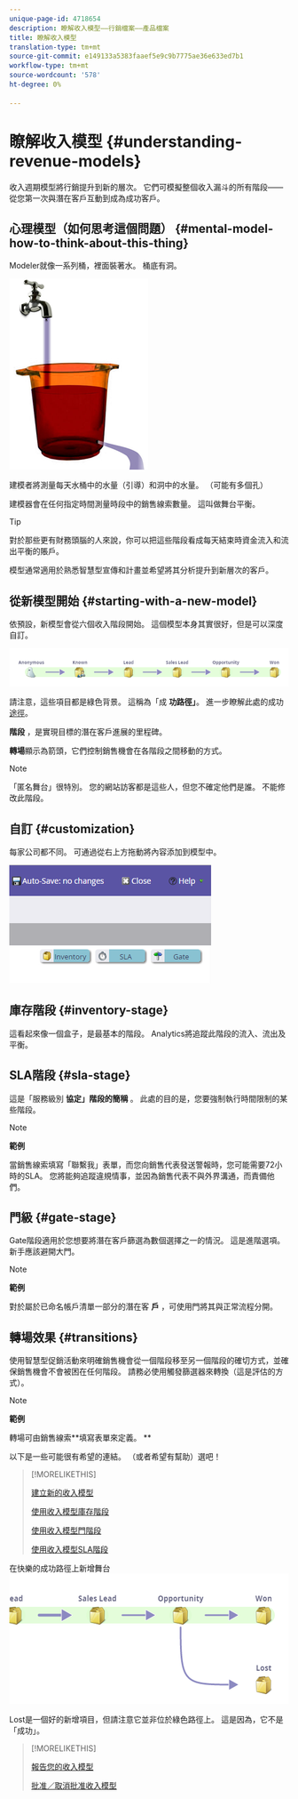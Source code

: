 ```yaml
---
unique-page-id: 4718654
description: 瞭解收入模型——行銷檔案——產品檔案
title: 瞭解收入模型
translation-type: tm+mt
source-git-commit: e149133a5383faaef5e9c9b7775ae36e633ed7b1
workflow-type: tm+mt
source-wordcount: '578'
ht-degree: 0%

---
```



# 瞭解收入模型 {#understanding-revenue-models}

收入週期模型將行銷提升到新的層次。 它們可模擬整個收入漏斗的所有階段——從您第一次與潛在客戶互動到成為成功客戶。

## 心理模型（如何思考這個問題） {#mental-model-how-to-think-about-this-thing}

Modeler就像一系列桶，裡面裝著水。 桶底有洞。

![](assets/image2015-6-12-10-3a14-3a4.png)

建模者將測量每天水桶中的水量（引導）和洞中的水量。 （可能有多個孔）

建模器會在任何指定時間測量時段中的銷售線索數量。 這叫做舞台平衡。

>[!TIP]
>
>對於那些更有財務頭腦的人來說，你可以把這些階段看成每天結束時資金流入和流出平衡的賬戶。

模型通常適用於熟悉智慧型宣傳和計畫並希望將其分析提升到新層次的客戶。

## 從新模型開始 {#starting-with-a-new-model}

依預設，新模型會從六個收入階段開始。 這個模型本身其實很好，但是可以深度自訂。

![](assets/image2015-6-12-9-3a43-3a11.png)

請注意，這些項目都是綠色背景。 這稱為「成 **功路徑」**。 進一步瞭解此處的成功 [途徑](understanding-revenue-model-success-path.md)。

**階段** ，是實現目標的潛在客戶進展的里程碑。

**轉場**顯示為箭頭，它們控制銷售機會在各階段之間移動的方式。

>[!NOTE]
>
>「匿名舞台」很特別。 您的網站訪客都是這些人，但您不確定他們是誰。 不能修改此階段。

## 自訂 {#customization}

每家公司都不同。 可通過從右上方拖動將內容添加到模型中。

![](assets/image2015-6-12-9-3a45-3a36.png)

## 庫存階段 {#inventory-stage}

這看起來像一個盒子，是最基本的階段。 Analytics將追蹤此階段的流入、流出及平衡。

## SLA階段 {#sla-stage}

這是「服務級別 **協定」階段的簡稱** 。 此處的目的是，您要強制執行時間限制的某些階段。

>[!NOTE]
>
>**範例**
>
>當銷售線索填寫「聯繫我」表單，而您向銷售代表發送警報時，您可能需要72小時的SLA。 您將能夠追蹤違規情事，並因為銷售代表不與外界溝通，而責備他們。

## 門級 {#gate-stage}

Gate階段適用於您想要將潛在客戶篩選為數個選擇之一的情況。 這是進階選項。 新手應該避開大門。

>[!NOTE]
>
>**範例**
>
>對於屬於已命名帳戶清單一部分的潛在客 **戶** ，可使用門將其與正常流程分開。

## 轉場效果 {#transitions}

使用智慧型促銷活動來明確銷售機會從一個階段移至另一個階段的確切方式，並確保銷售機會不會被困在任何階段。 請務必使用觸發篩選器來轉換（這是評估的方式）。

>[!NOTE]
>
>**範例**
>
>轉場可由銷售線索**填寫表單來定義。 **

以下是一些可能很有希望的連結。 （或者希望有幫助）選吧！

>[!MORELIKETHIS]
>
>[建立新的收入模型](create-a-new-revenue-model.md)
>
>[使用收入模型庫存階段](using-revenue-model-inventory-stages.md)
>
>[使用收入模型門階段](using-revenue-model-gate-stages.md)
>
>[使用收入模型SLA階段](using-revenue-model-sla-stages.md)

在快樂的成功路徑上新增舞台   ![](assets/image2015-6-12-10-3a10-3a26.png)

Lost是一個好的新增項目，但請注意它並非位於綠色路徑上。 這是因為，它不是「成功」。

>[!MORELIKETHIS]
>
>[報告您的收入模型](report-on-your-revenue-model.md)
>
>[批准／取消批准收入模型](approve-unapprove-a-revenue-model.md)

